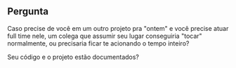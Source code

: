 ## Pergunta

Caso precise de você em um outro projeto pra "ontem" e você precise atuar full time nele, um colega que assumir seu lugar conseguiria "tocar" normalmente, ou precisaria ficar te acionando o tempo inteiro?

Seu código e o projeto estão documentados? 
